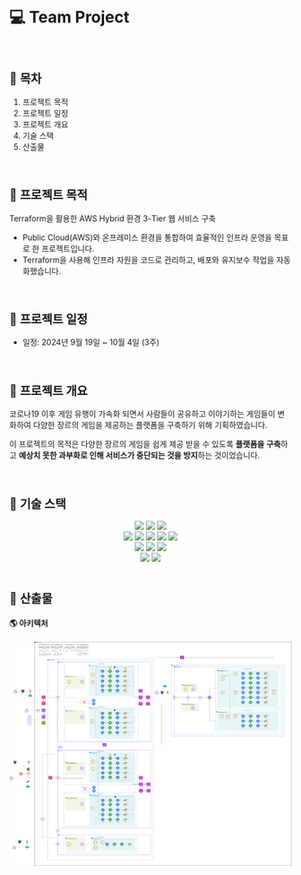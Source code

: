 # 💻 Team Project
<br>

📜 목차
---
1. 프로젝트 목적
2. 프로젝트 일정
3. 프로젝트 개요
4. 기술 스택
5. 산출물

<br>

🎨 프로젝트 목적
---
Terraform을 활용한 AWS Hybrid 환경 3-Tier 웹 서비스 구축
- Public Cloud(AWS)와 온프레미스 환경을 통합하여 효율적인 인프라 운영을 목표로 한 프로젝트입니다.
- Terraform을 사용해 인프라 자원을 코드로 관리하고, 배포와 유지보수 작업을 자동화했습니다.

<br>

📅 프로젝트 일정
---
- 일정: 2024년 9월 19일 ~ 10월 4일 (3주)

<br>

📍 프로젝트 개요
---
코로나19 이후 게임 유행이 가속화 되면서 사람들이 공유하고 이야기하는 게임들이 변화하여 다양한 장르의 게임을 제공하는 플랫폼을 구축하기 위해 기획하였습니다.
<br>

이 프로젝트의 목적은 다양한 장르의 게임을 쉽게 제공 받을 수 있도록 **플랫폼을 구축**하고 **예상치 못한 과부화로 인해 서비스가 중단되는 것을 방지**하는 것이었습니다.

<br>

📍 기술 스택
---
<div align=center> 
  <img src="https://img.shields.io/badge/kubernetes-326CE5?style=for-the-badge&logo=kubernetes&logoColor=white"> 
  <img src="https://img.shields.io/badge/docker-2496ED?style=for-the-badge&logo=docker&logoColor=white">
  <img src="https://img.shields.io/badge/amazonaws-232F3E?style=for-the-badge&logo=amazonaws&logoColor=white">  
  <br>

  <img src="https://img.shields.io/badge/linux-FCC624?style=for-the-badge&logo=linux&logoColor=black"> 
  <img src="https://img.shields.io/badge/Nginx-009639?style=for-the-badge&logo=Nginx&logoColor=white"> 
  <img src="https://img.shields.io/badge/apache tomcat-F8DC75?style=for-the-badge&logo=apachetomcat&logoColor=black">
  <img src="https://img.shields.io/badge/mysql-4479A1?style=for-the-badge&logo=mysql&logoColor=white"> 
  <img src="https://img.shields.io/badge/mariaDB-003545?style=for-the-badge&logo=mariaDB&logoColor=white">
  <br>  

  <img src="https://img.shields.io/badge/github-181717?style=for-the-badge&logo=github&logoColor=white">
  <img src="https://img.shields.io/badge/git-F05032?style=for-the-badge&logo=git&logoColor=white">
  <img src="https://img.shields.io/badge/ArgoCD-EF7B4D?style=for-the-badge&logo=ArgoCD&logoColor=white">  
<br>

  <img src="https://img.shields.io/badge/ApacheJmeter-D22128?style=for-the-badge&logo=ApacheJmeter&logoColor=white">
  <img src="https://img.shields.io/badge/Terraform-844FBA?style=for-the-badge&logo=Terraform&logoColor=white">
</div>

<br>

📍 산출물
---
#### 🌎 아키텍처
![아키텍처](./image/architecture.png)
